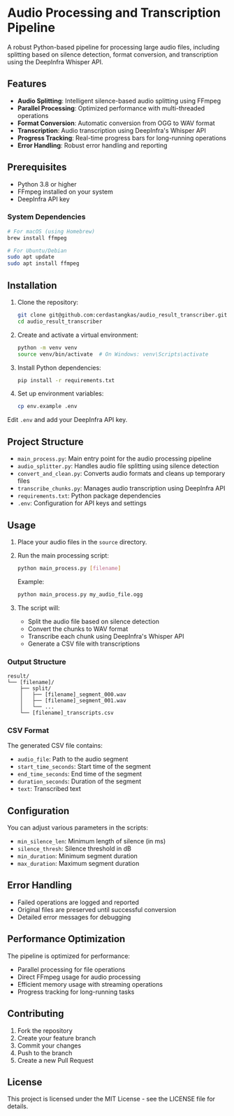 # Audio Processing and Transcription Pipeline

A robust Python-based pipeline for processing large audio files, including splitting based on silence detection, format conversion, and transcription using the DeepInfra Whisper API.

## Features

- **Audio Splitting**: Intelligent silence-based audio splitting using FFmpeg
- **Parallel Processing**: Optimized performance with multi-threaded operations
- **Format Conversion**: Automatic conversion from OGG to WAV format
- **Transcription**: Audio transcription using DeepInfra's Whisper API
- **Progress Tracking**: Real-time progress bars for long-running operations
- **Error Handling**: Robust error handling and reporting

## Prerequisites

- Python 3.8 or higher
- FFmpeg installed on your system
- DeepInfra API key

### System Dependencies

```bash
# For macOS (using Homebrew)
brew install ffmpeg

# For Ubuntu/Debian
sudo apt update
sudo apt install ffmpeg
```

## Installation

1. Clone the repository:

    ```bash
    git clone git@github.com:cerdastangkas/audio_result_transcriber.git
    cd audio_result_transcriber
    ```

2. Create and activate a virtual environment:

    ```bash
    python -m venv venv
    source venv/bin/activate  # On Windows: venv\Scripts\activate
    ```

3. Install Python dependencies:

    ```bash
    pip install -r requirements.txt
    ```

4. Set up environment variables:

    ```bash
    cp env.example .env
    ```

Edit `.env` and add your DeepInfra API key.

## Project Structure

- `main_process.py`: Main entry point for the audio processing pipeline
- `audio_splitter.py`: Handles audio file splitting using silence detection
- `convert_and_clean.py`: Converts audio formats and cleans up temporary files
- `transcribe_chunks.py`: Manages audio transcription using DeepInfra API
- `requirements.txt`: Python package dependencies
- `.env`: Configuration for API keys and settings

## Usage

1. Place your audio files in the `source` directory.

2. Run the main processing script:

    ```bash
    python main_process.py [filename]
    ```

    Example:

    ```bash
    python main_process.py my_audio_file.ogg
    ```

3. The script will:
   - Split the audio file based on silence detection
   - Convert the chunks to WAV format
   - Transcribe each chunk using DeepInfra's Whisper API
   - Generate a CSV file with transcriptions

### Output Structure

```text
result/
└── [filename]/
    ├── split/
    │   ├── [filename]_segment_000.wav
    │   ├── [filename]_segment_001.wav
    │   └── ...
    └── [filename]_transcripts.csv
```

### CSV Format

The generated CSV file contains:

- `audio_file`: Path to the audio segment
- `start_time_seconds`: Start time of the segment
- `end_time_seconds`: End time of the segment
- `duration_seconds`: Duration of the segment
- `text`: Transcribed text

## Configuration

You can adjust various parameters in the scripts:

- `min_silence_len`: Minimum length of silence (in ms)
- `silence_thresh`: Silence threshold in dB
- `min_duration`: Minimum segment duration
- `max_duration`: Maximum segment duration

## Error Handling

- Failed operations are logged and reported
- Original files are preserved until successful conversion
- Detailed error messages for debugging

## Performance Optimization

The pipeline is optimized for performance:

- Parallel processing for file operations
- Direct FFmpeg usage for audio processing
- Efficient memory usage with streaming operations
- Progress tracking for long-running tasks

## Contributing

1. Fork the repository
2. Create your feature branch
3. Commit your changes
4. Push to the branch
5. Create a new Pull Request

## License

This project is licensed under the MIT License - see the LICENSE file for details.
